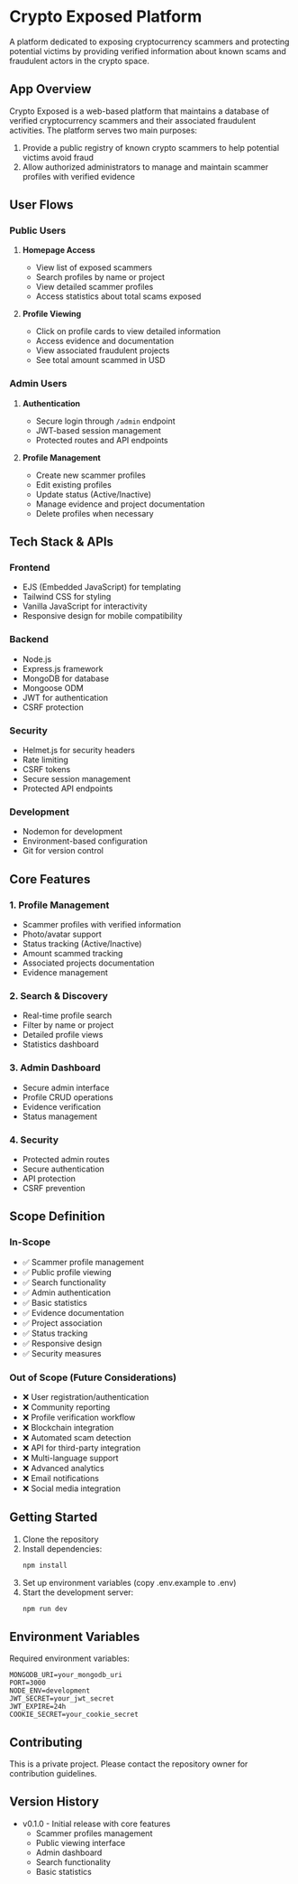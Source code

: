# Crypto Exposed Platform

A platform dedicated to exposing cryptocurrency scammers and protecting potential victims by providing verified information about known scams and fraudulent actors in the crypto space.

## App Overview

Crypto Exposed is a web-based platform that maintains a database of verified cryptocurrency scammers and their associated fraudulent activities. The platform serves two main purposes:
1. Provide a public registry of known crypto scammers to help potential victims avoid fraud
2. Allow authorized administrators to manage and maintain scammer profiles with verified evidence

## User Flows

### Public Users
1. **Homepage Access**
   - View list of exposed scammers
   - Search profiles by name or project
   - View detailed scammer profiles
   - Access statistics about total scams exposed

2. **Profile Viewing**
   - Click on profile cards to view detailed information
   - Access evidence and documentation
   - View associated fraudulent projects
   - See total amount scammed in USD

### Admin Users
1. **Authentication**
   - Secure login through `/admin` endpoint
   - JWT-based session management
   - Protected routes and API endpoints

2. **Profile Management**
   - Create new scammer profiles
   - Edit existing profiles
   - Update status (Active/Inactive)
   - Manage evidence and project documentation
   - Delete profiles when necessary

## Tech Stack & APIs

### Frontend
- EJS (Embedded JavaScript) for templating
- Tailwind CSS for styling
- Vanilla JavaScript for interactivity
- Responsive design for mobile compatibility

### Backend
- Node.js
- Express.js framework
- MongoDB for database
- Mongoose ODM
- JWT for authentication
- CSRF protection

### Security
- Helmet.js for security headers
- Rate limiting
- CSRF tokens
- Secure session management
- Protected API endpoints

### Development
- Nodemon for development
- Environment-based configuration
- Git for version control

## Core Features

### 1. Profile Management
- Scammer profiles with verified information
- Photo/avatar support
- Status tracking (Active/Inactive)
- Amount scammed tracking
- Associated projects documentation
- Evidence management

### 2. Search & Discovery
- Real-time profile search
- Filter by name or project
- Detailed profile views
- Statistics dashboard

### 3. Admin Dashboard
- Secure admin interface
- Profile CRUD operations
- Evidence verification
- Status management

### 4. Security
- Protected admin routes
- Secure authentication
- API protection
- CSRF prevention

## Scope Definition

### In-Scope
- ✅ Scammer profile management
- ✅ Public profile viewing
- ✅ Search functionality
- ✅ Admin authentication
- ✅ Basic statistics
- ✅ Evidence documentation
- ✅ Project association
- ✅ Status tracking
- ✅ Responsive design
- ✅ Security measures

### Out of Scope (Future Considerations)
- ❌ User registration/authentication
- ❌ Community reporting
- ❌ Profile verification workflow
- ❌ Blockchain integration
- ❌ Automated scam detection
- ❌ API for third-party integration
- ❌ Multi-language support
- ❌ Advanced analytics
- ❌ Email notifications
- ❌ Social media integration

## Getting Started

1. Clone the repository
2. Install dependencies:
   ```bash
   npm install
   ```
3. Set up environment variables (copy .env.example to .env)
4. Start the development server:
   ```bash
   npm run dev
   ```

## Environment Variables

Required environment variables:
```
MONGODB_URI=your_mongodb_uri
PORT=3000
NODE_ENV=development
JWT_SECRET=your_jwt_secret
JWT_EXPIRE=24h
COOKIE_SECRET=your_cookie_secret
```

## Contributing

This is a private project. Please contact the repository owner for contribution guidelines.

## Version History

- v0.1.0 - Initial release with core features
  - Scammer profiles management
  - Public viewing interface
  - Admin dashboard
  - Search functionality
  - Basic statistics